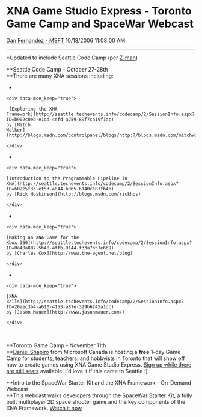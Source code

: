 <div id="page">

# XNA Game Studio Express - Toronto Game Camp and SpaceWar Webcast

[Dan Fernandez -
MSFT](https://social.msdn.microsoft.com/profile/Dan%20Fernandez%20-%20MSFT)
10/18/2006 11:08:00 AM

-----

<div id="content">

\*Updated to include Seattle Code Camp (per
[Z-man](http://www.thezbuffer.com/))

**Seattle Code Camp - October 27-28th  
**There are many XNA sessions including:

  - 
    
    <div data-mce_keep="true">
    
     [Exploring the XNA
    Framework](http://seattle.techevents.info/codecamp/2/SessionInfo.aspx?ID=b902c0eb-e1dd-4efd-a259-89f7ca19f1ac)
    by [Mitch
    Walker](http://blogs.msdn.com/controlpanel/blogs/http:?/blogs.msdn.com/mitchw)
    
    </div>

  - 
    
    <div data-mce_keep="true">
    
    [Introduction to the Programmable Pipeline in
    XNA](http://seattle.techevents.info/codecamp/2/SessionInfo.aspx?ID=602e5f33-ef53-4844-b065-6140ce87fb46)
    by [Rick Hoskinson](http://blogs.msdn.com/rickhos)
    
    </div>

  - 
    
    <div data-mce_keep="true">
    
    [Making an XNA Game for the
    Xbox 360](http://seattle.techevents.info/codecamp/2/SessionInfo.aspx?ID=0a40a887-5b48-4ffb-9144-f33a7b57e669)
    by [Charles Cox](http://www.the-agent.net/blog)
    
    </div>

  - 
    
    <div data-mce_keep="true">
    
    [XNA
    Balls](http://seattle.techevents.info/codecamp/2/SessionInfo.aspx?ID=20aec3b4-a610-4153-a87e-329b6245a1dc)
    by [Jason Mauer](http://www.jasonmauer.com/)
    
    </div>

 

**Toronto Game Camp - November 11th  
**[Daniel Shapiro](http://blogs.msdn.com/danielsh) from Microsoft Canada
is hosting a **free** 1-day Game Camp for students, teachers, and
hobbyists in Toronto that will show off how to create games using XNA
Game Studio Express. [Sign up while there are still
seats](http://msevents.microsoft.com/CUI/EventDetail.aspx?EventID=1032312244&Culture=en-CA)
available\! I'd love it if this came to Seattle :)

**Intro to the SpaceWar Starter Kit and the XNA Framework - On-Demand
Webcast  
**This webcast walks developers through the SpaceWar Starter Kit, a
fully built multiplayer 2D space shooter game and the key components of
the XNA Framework. [Watch it
now](http://msevents.microsoft.com/cui/WebCastEventDetails.aspx?EventID=1032306996&EventCategory=5&culture=en-US&CountryCode=US)

</div>

</div>
